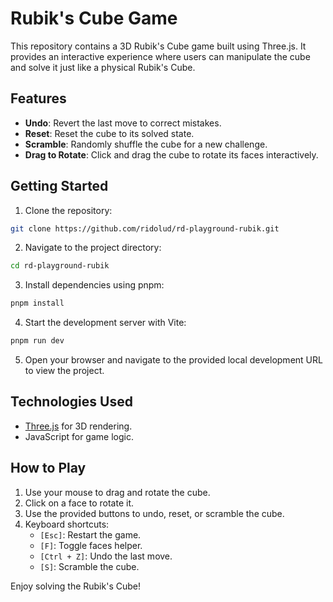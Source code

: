 # Rubik's Cube Game

This repository contains a 3D Rubik's Cube game built using Three.js. It provides an interactive experience where users can manipulate the cube and solve it just like a physical Rubik's Cube.

## Features

- **Undo**: Revert the last move to correct mistakes.
- **Reset**: Reset the cube to its solved state.
- **Scramble**: Randomly shuffle the cube for a new challenge.
- **Drag to Rotate**: Click and drag the cube to rotate its faces interactively.

## Getting Started

1. Clone the repository:

```bash
git clone https://github.com/ridolud/rd-playground-rubik.git
```

2. Navigate to the project directory:

```bash
cd rd-playground-rubik
```

3. Install dependencies using pnpm:

```bash
pnpm install
```

4. Start the development server with Vite:

```bash
pnpm run dev
```

5. Open your browser and navigate to the provided local development URL to view the project.

## Technologies Used

- [Three.js](https://threejs.org/) for 3D rendering.
- JavaScript for game logic.

## How to Play

1. Use your mouse to drag and rotate the cube.
2. Click on a face to rotate it.
3. Use the provided buttons to undo, reset, or scramble the cube.
4. Keyboard shortcuts:
   - <code>[Esc]</code>: Restart the game.
   - <code>[F]</code>: Toggle faces helper.
   - <code>[Ctrl + Z]</code>: Undo the last move.
   - <code>[S]</code>: Scramble the cube.

Enjoy solving the Rubik's Cube!
